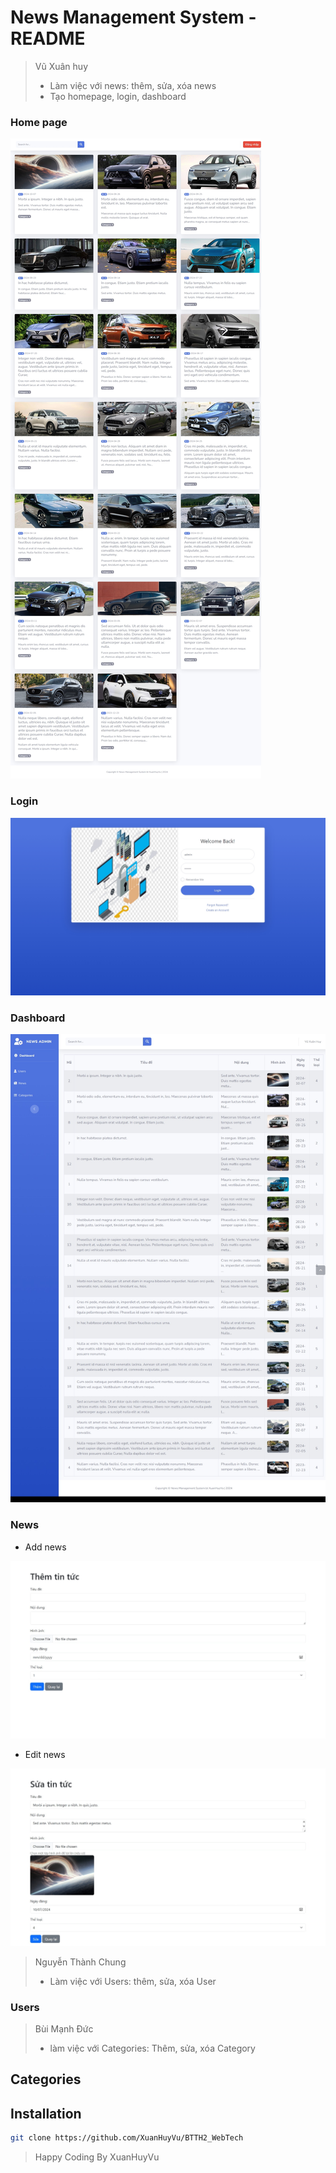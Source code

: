 # News Management System - README

> Vũ Xuân huy
> * Làm việc với news: thêm, sửa, xóa news
> * Tạo homepage, login, dashboard
### Home page

<img src="/public/assets/images/homepage.png" alt="Home page" />

### Login

<img src="/public/assets/images/login_view.png" alt="Login" />

### Dashboard

<img src="/public/assets/images/dashboard.png" alt="Dashboard" />

### News
- Add news
<img src="/public/assets/images/add_news.png" alt="Add News" />

- Edit news
<img src="/public/assets/images/edit_news.png" alt="Edit News" />

> Nguyễn Thành Chung
> * Làm việc với Users: thêm, sửa, xóa User
### Users


> Bùi Mạnh Đức
> * làm việc với Categories: Thêm, sửa, xóa Category
## Categories

## Installation
```bash
git clone https://github.com/XuanHuyVu/BTTH2_WebTech
```
> Happy Coding By XuanHuyVu
